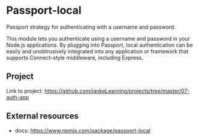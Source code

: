Passport-local
===

Passport strategy for authenticating with a username and password.

This module lets you authenticate using a username and password in your Node.js applications. By plugging into Passport, local authentication can be easily and unobtrusively integrated into any application or framework that supports Connect-style middleware, including Express.

Project
---
Link to project: https://github.com/jankeLearning/projects/tree/master/07-auth-app

External resources
---
+ docs: https://www.npmjs.com/package/passport-local
